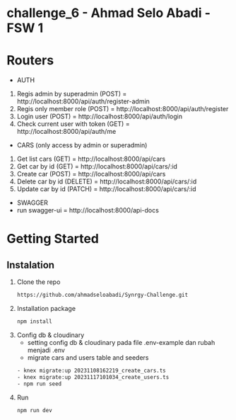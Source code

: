# challenge_6 - Ahmad Selo Abadi - FSW 1

# Routers

- AUTH

1. Regis admin by superadmin (POST) = http://localhost:8000/api/auth/register-admin
2. Regis only member role (POST) = http://localhost:8000/api/auth/register
3. Login user (POST) = http://localhost:8000/api/auth/login
4. Check current user with token (GET) = http://localhost:8000/api/auth/me

- CARS (only access by admin or superadmin)

1. Get list cars (GET) = http://localhost:8000/api/cars
2. Get car by id (GET) = http://localhost:8000/api/cars/:id
3. Create car (POST) = http://localhost:8000/api/cars
4. Delete car by id (DELETE) = http://localhost:8000/api/cars/:id
5. Update car by id (PATCH) = http://localhost:8000/api/cars/:id

<!-- - USERS (only access by superadmin)

1. Get list users (GET) = http://localhost:8000/api/users
2. Get user by id (GET) = http://localhost:8000/api/users/:id
3. Create user (POST) = http://localhost:8000/api/users
4. Delete user by id (DELETE) = http://localhost:8000/api/users/:id
5. Update user by id (PATCH) = http://localhost:8000/api/users/:id -->

- SWAGGER
- run swagger-ui = http://localhost:8000/api-docs

# Getting Started

## Instalation

1. Clone the repo
   ```sh
   https://github.com/ahmadseloabadi/Synrgy-Challenge.git
   ```
2. Installation package
   ```sh
   npm install
   ```
3. Config db & cloudinary
   - setting config db & cloudinary pada file .env-example dan rubah menjadi .env
   - migrate cars and users table and seeders
   ```sh
   - knex migrate:up 20231108162219_create_cars.ts
   - knex migrate:up 20231117101034_create_users.ts
   - npm run seed
   ```
4. Run
   ```sh
   npm run dev
   ```
